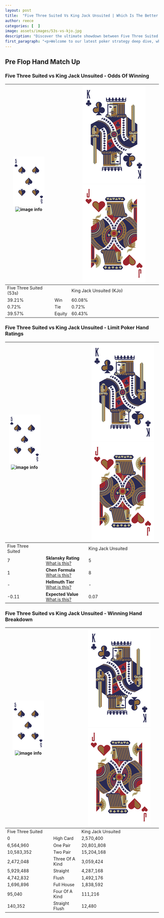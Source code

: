 ```yaml
---
layout: post
title:  "Five Three Suited Vs King Jack Unsuited | Which Is The Better Hand In Poker? A Complete Guide"
author: reece
categories: [  ]
image: assets/images/53s-vs-kjo.jpg
description: "Discover the ultimate showdown between Five Three Suited and King Jack Unsuited in poker! Uncover the odds, strategies, and scenarios where one hand triumphs over the other. Get ready to up your poker game with this thrilling analysis."
first_paragraph: "<p>Welcome to our latest poker strategy deep dive, where we're pitting two distinct hands against each other in a high-stakes showdown: Five Three Suited vs King Jack Unsuited.</p><p>In the dynamic world of poker, every decision counts, and knowing which hand holds the upper hand is key to your success at the table.</p><p>In this article, we'll dissect these two hands, explore the scenarios where one dominates the other, and equip you with the knowledge to make strategic choices that can tip the odds in your favor.</p><p>Get ready to unravel the intriguing dynamics of these poker hands and elevate your game to new heights.</p>"
---
```




[comment]: # (sp0)

## Pre Flop Hand Match Up

<div class="table hand-ratings" markdown="1"> 



### Five Three Suited vs King Jack Unsuited - Odds Of Winning


    
| ![image info](assets/images/hand1/5.png) ![image info](assets/images/hand1/3s.png) |  | ![image info](assets/images/hand2/K.png) ![image info](assets/images/hand2/Jo.png) |
| -------- | -------- | -------- |
| Five Three Suited (53s) |  | King Jack Unsuited (KJo) |
| 39.21% | Win | 60.08% |
| 0.72% | Tie | 0.72% |
| 39.57% | Equity | 60.43% |




[comment]: # (sp1)



### Five Three Suited vs King Jack Unsuited - Limit Poker Hand Ratings


    
| ![image info](assets/images/hand1/5.png) ![image info](assets/images/hand1/3s.png) |  | ![image info](assets/images/hand2/K.png) ![image info](assets/images/hand2/Jo.png) |
| -------- | -------- | -------- |
| Five Three Suited |  | King Jack Unsuited |
| 7 | **Sklansky Rating** [What is this?](/sklansky-rating-explained) | 5 |
| 1 | **Chen Formula** [What is this?](/chen-formula-explained) | 8 |
| - | **Hellmuth Tier** [What is this?](/Hellmuth-tier-explained) | - |
| -0.11 | **Expected Value** [What is this?](/expected-value-explained) | 0.07 |




[comment]: # (sp2)



### Five Three Suited vs King Jack Unsuited - Winning Hand Breakdown


    
| ![image info](assets/images/hand1/5.png) ![image info](assets/images/hand1/3s.png) |  | ![image info](assets/images/hand2/K.png) ![image info](assets/images/hand2/Jo.png) |
| -------- | -------- | -------- |
| Five Three Suited |  | King Jack Unsuited |
| 0 | High Card | 2,570,400 |
| 6,564,960 | One Pair | 20,801,808 |
| 10,583,352 | Two Pair | 15,204,168 |
| 2,472,048 | Three Of A Kind | 3,059,424 |
| 5,929,488 | Straight | 4,287,168 |
| 4,742,832 | Flush | 1,492,176 |
| 1,696,896 | Full House | 1,838,592 |
| 95,040 | Four Of A Kind | 111,216 |
| 140,352 | Straight Flush | 12,480 |




[comment]: # (sp3)



</div>

[comment]: # (sp4)



[comment]: # (sp5)

